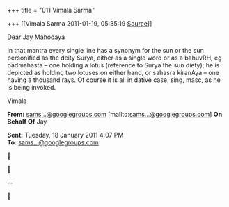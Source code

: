 +++
title = "011 Vimala Sarma"

+++
[[Vimala Sarma	2011-01-19, 05:35:19 [Source](https://groups.google.com/g/samskrita/c/wKwopeB2obI)]]



Dear Jay Mahodaya

In that mantra every single line has a synonym for the sun or the sun personified as the deity Surya, either as a single word or as a bahuvRH, eg padmahasta – one holding a lotus (reference to Surya the sun diety); he is depicted as holding two lotuses on either hand, or sahasra kiranAya – one having a thousand rays. Of course it is all in dative case, sing, masc, as he is being invoked.

Vimala



**From:** [sams...@googlegroups.com]() \[mailto:[sams...@googlegroups.com]()\] **On Behalf Of** Jay

  
**Sent:** Tuesday, 18 January 2011 4:07 PM  
**To:** [sams...@googlegroups.com]()  





--  



